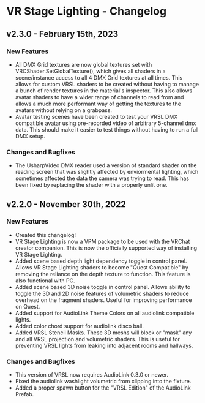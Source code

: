 # VR Stage Lighting - Changelog

## v2.3.0 - February 15th, 2023
### New Features
- All DMX Grid textures are now global textures set with VRCShader.SetGlobalTexture(), which gives all shaders in a scene/instance access to all 4 DMX Grid textures at all times. This allows for custom VRSL shaders to be created without having to manage a bunch of render textures in the material's inspector. This also allows avatar shaders to have a wider range of channels to read from and allows a much more performant way of getting the textures to the avatars without relying on a grabpass.
- Avatar testing scenes have been created to test your VRSL DMX compatible avatar using pre-recorded video of arbitrary 5-channel dmx data. This should make it easier to test things without having to run a full DMX setup.

### Changes and Bugfixes
- The UsharpVideo DMX reader used a version of standard shader on the reading screen that was slightly affected by enviormental lighting, which sometimes affected the data the camera was trying to read. This has been fixed by replacing the shader with a properly unlit one.




## v2.2.0 - November 30th, 2022
### New Features
- Created this changelog!
- VR Stage Lighting is now a VPM package to be used with the VRChat creator companion. This is now the officially supported way of installing VR Stage Lighting.
- Added scene based depth light dependency toggle in control panel. Allows VR Stage Lighting shaders to become "Quest Compatible" by removing the reliance on the depth texture to function. This feature is also functional with PC.
- Added scene based 3D noise toggle in control panel. Allows ability to toggle the 3D and 2D noise features of volumetric shaders to reduce overhead on the fragment shaders. Useful for improving performance on Quest.
- Added support for AudioLink Theme Colors on all audiolink compatible lights.
- Added color chord support for audiolink disco ball.
- Added VRSL Stencil Masks. These 3D meshs will block or "mask" any and all VRSL projection and volumetric shaders. This is useful for preventing VRSL lights from leaking into adjacent rooms and hallways.

### Changes and Bugfixes
- This version of VRSL now requires AudioLink 0.3.0 or newer.
- Fixed the audiolink washlight volumetric from clipping into the fixture.
- Added a proper spawn button for the "VRSL Edition" of the AudioLink Prefab.



